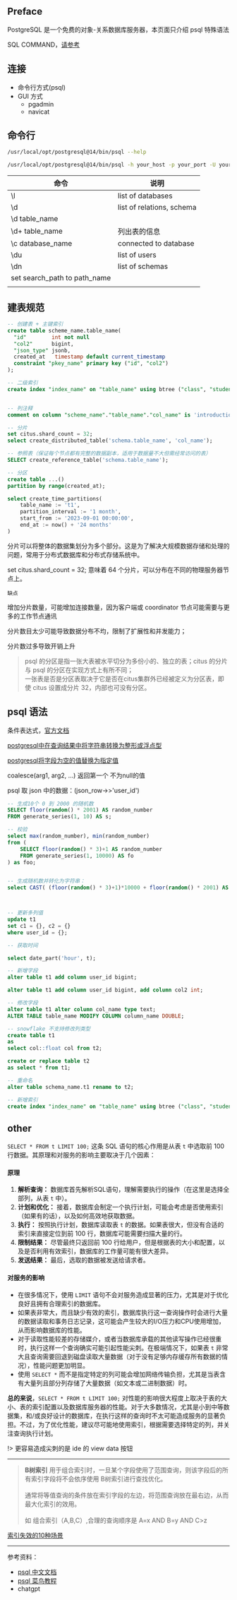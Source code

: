 
## Preface

PostgreSQL 是一个免费的对象-关系数据库服务器，本页面只介绍 psql 特殊语法

SQL COMMAND，[请参考](cs/DATABASE/base)





## 连接

- 命令行方式(psql)
- GUI 方式
  - pgadmin
  - navicat

## 命令行

```bash
/usr/local/opt/postgresql@14/bin/psql --help

/usr/local/opt/postgresql@14/bin/psql -h your_host -p your_port -U your_user -d your_database
```

| 命令                         | 说明                      |
| ---------------------------- | ------------------------- |
| \l                           | list of databases         |
| \d                           | list of relations, schema |
| \d table_name                |                           |
| \d+ table_name               | 列出表的信息              |
| \c database_name             | connected to database     |
| \du                          | list of users             |
| \dn                          | list of schemas           |
| set search_path to path_name |                           |
|                              |                           |



## 建表规范



```sql
-- 创建表 + 主键索引
create table scheme_name.table_name(
  "id"        int not null
  "col2"      bigint,
  "json_type" jsonb,
  created_at   timestamp default current_timestamp
  constraint "pkey_name" primary key ("id", "col2")
);

-- 二级索引
create index "index_name" on "table_name" using btree ("class", "student_name");


-- 列注释
comment on column "scheme_name"."table_name"."col_name" is 'introduction';

-- 分片
set citus.shard_count = 32;
select create_distributed_table('schema.table_name', 'col_name');

-- 参照表（保证每个节点都有完整的数据副本，适用于数据量不大但需经常访问的表）
SELECT create_reference_table('schema.table_name');

-- 分区
create table ...()
partition by range(created_at);

select create_time_partitions(
    table_name := 't1',
    partition_interval := '1 month',
    start_from := '2023-09-01 00:00:00',
    end_at := now() + '24 months'
)
```

分片可以将整体的数据集划分为多个部分。这是为了解决大规模数据存储和处理的问题，常用于分布式数据库和分布式存储系统中。

set citus.shard_count = 32; 意味着 64 个分片，可以分布在不同的物理服务器节点上。

`缺点`

增加分片数量，可能增加连接数量，因为客户端或 coordinator 节点可能需要与更多的工作节点通讯

分片数目太少可能导致数据分布不均，限制了扩展性和并发能力；

分片数过多导致开销上升


> psql 的分区是指一张大表被水平切分为多份小的、独立的表；citus 的分片与 psql 的分区在实现方式上有所不同；</br>
> 一张表是否是分区表取决于它是否在citus集群外已经被定义为分区表，即使 citus 设置成分片 32，内部也可没有分区。



## psql 语法

条件表达式，[官方文档](https://docs.postgresql.tw/the-sql-language/functions-and-operators/conditional-expressions)

[postgresql中在查询结果中将字符串转换为整形或浮点型](https://blog.csdn.net/qq_40323256/article/details/124292446)

[postgresql将字段为空的值替换为指定值](https://www.jianshu.com/p/bf0101f06535)


coalesce(arg1, arg2, ...) 返回第一个 不为null的值


psql 取 json 中的数据：(json_row->>'user_id') 





```sql
-- 生成10个 0 到 2000 的随机数
SELECT floor(random() * 2001) AS random_number
FROM generate_series(1, 10) AS s;

-- 校验
select max(random_number), min(random_number)
from (
	SELECT floor(random() * 3)+1 AS random_number
	FROM generate_series(1, 10000) AS fo
) as foo;


-- 生成随机数并转化为字符串：
select CAST( (floor(random() * 3)+1)*10000 + floor(random() * 2001) AS VARCHAR);



-- 更新多列值
update t1
set c1 = {}, c2 = {}
where user_id = {};
```


```sql
-- 获取时间

select date_part('hour', t);
```


```sql
-- 新增字段
alter table t1 add column user_id bigint;

alter table t1 add column user_id bigint, add column col2 int;

-- 修改字段
alter table t1 alter column col_name type text;
ALTER TABLE table_name MODIFY COLUMN column_name DOUBLE;

-- snowflake 不支持修改列类型
create table t1
as 
select col::float col from t2;

create or replace table t2
as select * from t1;

-- 重命名
alter table schema_name.t1 rename to t2;

-- 新增索引
create index "index_name" on "table_name" using btree ("class", "student_name");
```


## other

`SELECT * FROM t LIMIT 100;` 这条 SQL 语句的核心作用是从表 `t` 中选取前 100 行数据。其原理和对服务的影响主要取决于几个因素：

#### 原理
1. **解析查询：** 数据库首先解析SQL语句，理解需要执行的操作（在这里是选择全部列，从表 `t` 中）。
2. **计划和优化：** 接着，数据库会制定一个执行计划，可能会考虑是否使用索引（如果有的话），以及如何高效地获取数据。
3. **执行：** 按照执行计划，数据库读取表 `t` 的数据。如果表很大，但没有合适的索引来直接定位到前 100 行，数据库可能需要扫描大量的行。
4. **限制结果：** 尽管最终只返回前 100 行给用户，但是根据表的大小和配置，以及是否利用有效索引，数据库的工作量可能有很大差异。
5. **发送结果：** 最后，选取的数据被发送给请求者。

#### 对服务的影响
- 在很多情况下，使用 `LIMIT` 语句不会对服务造成显著的压力，尤其是对于优化良好且拥有合理索引的数据库。
- 如果表非常大，而且缺少有效的索引，数据库执行这一查询操作时会进行大量的数据读取和事务日志记录，这可能会产生较大的I/O压力和CPU使用增加，从而影响数据库的性能。
- 对于读取性能较差的存储媒介，或者当数据库承载的其他读写操作已经很重时，执行这样一个查询确实可能引起性能尖刺。在极端情况下，如果表 `t` 非常大且查询需要回退到磁盘读取大量数据（对于没有足够内存缓存所有数据的情况），性能问题更加明显。
- 使用 `SELECT *` 而不是指定特定的列可能会增加网络传输负担，尤其是当表含有大量列且部分列存储了大量数据（如文本或二进制数据）时。

**总的来说**，`SELECT * FROM t LIMIT 100;` 对性能的影响很大程度上取决于表的大小、表的索引配置以及数据库服务器的性能。对于大多数情况，尤其是小到中等数据集，和/或良好设计的数据库，在执行这样的查询时不太可能造成服务的显著负担。不过，为了优化性能，建议尽可能地使用索引，根据需要选择特定的列，并关注查询执行计划。

!> 更容易造成尖刺的是 ide 的 view data 按钮

---------


>**B树索引** 用于组合索引时，一旦某个字段使用了范围查询，则该字段后的所有索引字段将不会依序使用 B树索引进行查找优化。</br></br>
>通常将等值查询的条件放在索引字段的左边，将范围查询放在最右边，从而最大化索引的效用。</br></br>
>如 组合索引（A,B,C）,合理的查询顺序是 A=x AND B=y AND C>z

[索引失效的10种场景](https://zhuanlan.zhihu.com/p/455188214)



---------

参考资料：
- [psql 中文文档](https://docs.postgresql.tw/)
- [psql 菜鸟教程](https://www.runoob.com/postgresql/postgresql-tutorial.html)
- chatgpt

